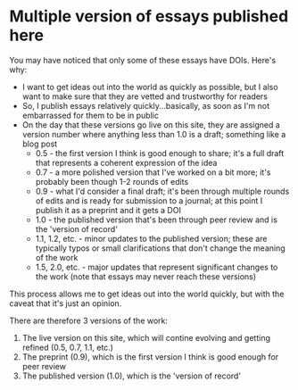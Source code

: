 # Multiple version of essays published here

You may have noticed that only some of these essays have DOIs. Here's why:

- I want to get ideas out into the world as quickly as possible, but I also want to make sure that they are vetted and trustworthy for readers
- So, I publish essays relatively quickly...basically, as soon as I'm not embarrassed for them to be in public
- On the day that these versions go live on this site, they are assigned a version number where anything less than 1.0 is a draft; something like a blog post
	- 0.5 - the first version I think is good enough to share; it's a full draft that represents a coherent expression of the idea
	- 0.7 - a more polished version that I've worked on a bit more; it's probably been though 1-2 rounds of edits
	- 0.9 - what I'd consider a final draft; it's been through multiple rounds of edits and is ready for submission to a journal; at this point I publish it as a preprint and it gets a DOI
	- 1.0 - the published version that's been through peer review and is the 'version of record'
	- 1.1, 1.2, etc. - minor updates to the published version; these are typically typos or small clarifications that don't change the meaning of the work
	- 1.5, 2.0, etc. - major updates that represent significant changes to the work (note that essays may never reach these versions)

This process allows me to get ideas out into the world quickly, but with the caveat that it's just an opinion.

There are therefore 3 versions of the work:

1. The live version on this site, which will contine evolving and getting refined (0.5, 0.7, 1.1, etc.)
2. The preprint (0.9), which is the first version I think is good enough for peer review
3. The published version (1.0), which is the 'version of record'
